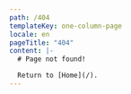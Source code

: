 ```yaml
---
path: /404
templateKey: one-column-page
locale: en
pageTitle: "404"
content: |-
  # Page not found!

  Return to [Home](/).
---
```


